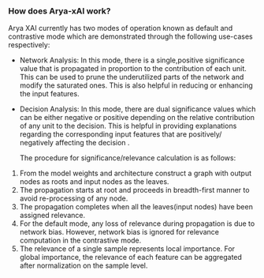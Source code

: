 ### **How does Arya-xAI work?**

Arya XAI currently has two modes of operation known as default and contrastive mode which are demonstrated through the following use-cases respectively:

- Network Analysis: In this mode, there is a single,positive significance value that is propagated in proportion to the contribution of each unit. This can be used to prune the underutilized parts of the network and modify the saturated ones. This is also helpful in reducing or enhancing the input features. 

- Decision Analysis: In this mode, there are dual significance values which can be either negative or positive depending on the relative contribution of any unit to the decision. This is helpful in providing explanations regarding the corresponding input features that are positively/ negatively affecting the decision .

  

  The procedure for significance/relevance calculation is as follows:

1. From the model weights and architecture construct a graph with output nodes as roots and input nodes as the leaves.
2. The propagation starts at root and proceeds in breadth-first manner to avoid re-processing of any node.
3. The propagation completes when all the leaves(input nodes) have been assigned relevance. 
4. For the default mode, any loss of relevance during propagation is due to network bias. However, network bias is ignored for relevance computation in the contrastive mode.
5. The relevance of a single sample represents local importance. For global importance, the relevance of each feature can be aggregated after normalization on the sample level. 